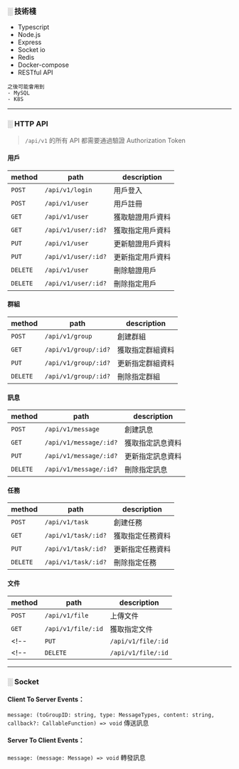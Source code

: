 
### ░ 技術棧
- Typescript
- Node.js
- Express
- Socket io
- Redis
- Docker-compose
- RESTful API

```
之後可能會用到
- MySQL
- K8S
```

---

### ░ HTTP API

> `/api/v1` 的所有 API 都需要通過驗證 Authorization Token

#### 用戶
| method   | path                 | description   |
|----------|----------------------|---------------|
| `POST`   | `/api/v1/login`      | 用戶登入
| `POST`   | `/api/v1/user`       | 用戶註冊
| `GET`    | `/api/v1/user`       | 獲取驗證用戶資料
| `GET`    | `/api/v1/user/:id?`  | 獲取指定用戶資料
| `PUT`    | `/api/v1/user`       | 更新驗證用戶資料
| `PUT`    | `/api/v1/user/:id?`  | 更新指定用戶資料
| `DELETE` | `/api/v1/user`       | 刪除驗證用戶
| `DELETE` | `/api/v1/user/:id?`  | 刪除指定用戶

#### 群組
| method   | path                 | description   |
|----------|----------------------|---------------|
| `POST`   | `/api/v1/group`      | 創建群組
| `GET`    | `/api/v1/group/:id?` | 獲取指定群組資料
| `PUT`    | `/api/v1/group/:id?` | 更新指定群組資料
| `DELETE` | `/api/v1/group/:id?` | 刪除指定群組

#### 訊息
| method   | path                   | description   |
|----------|------------------------|---------------|
| `POST`   | `/api/v1/message`      | 創建訊息
| `GET`    | `/api/v1/message/:id?` | 獲取指定訊息資料
| `PUT`    | `/api/v1/message/:id?` | 更新指定訊息資料
| `DELETE` | `/api/v1/message/:id?` | 刪除指定訊息

#### 任務
| method   | path                | description   |
|----------|---------------------|---------------|
| `POST`   | `/api/v1/task`      | 創建任務
| `GET`    | `/api/v1/task/:id?` | 獲取指定任務資料
| `PUT`    | `/api/v1/task/:id?` | 更新指定任務資料
| `DELETE` | `/api/v1/task/:id?` | 刪除指定任務

#### 文件
| method   | path               | description   |
|----------|--------------------|---------------|
| `POST`   | `/api/v1/file`     | 上傳文件
| `GET`    | `/api/v1/file/:id` | 獲取指定文件
<!-- | `PUT`    | `/api/v1/file/:id` | 更新指定文件 -->
<!-- | `DELETE` | `/api/v1/file/:id` | 刪除指定文件 -->

---

### ░ Socket

#### Client To Server Events：
`message: (toGroupID: string, type: MessageTypes, content: string, callback?: CallableFunction) => void` 傳送訊息

#### Server To Client Events：
`message: (message: Message) => void` 轉發訊息
